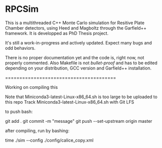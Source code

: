 # RPCSim
This is a multithreaded C++ Monte Carlo simulation for Resitive Plate Chamber detectors, using Heed and Magboltz through the Garfield++ framework. It is developped as PhD Thesis project.

It's still a work-in-progress and actively updated. Expect many bugs and odd behaviors. 

There is no proper documentation yet and the code is, right now, not properly commented.
Also Makefile is not _bullet-proof_ and has to be edited depending on your distribution, GCC version and Garfield++ installation.

=======================================

Working on compiling this

Note that Miniconda3-latest-Linux-x86_64.sh is too large to be uploaded to this repo
Track Miniconda3-latest-Linux-x86_64.sh with Git LFS

to push bash:

git add .
git commit -m "message"
git push --set-upstream origin master


after compiling, run by bashing:

time ./sim --config ./config/calice_copy.xml